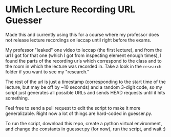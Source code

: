 UMich Lecture Recording URL Guesser
======

Made this and currently using this for a course where my professor does not release lecture recordings on leccap until right before the exams.

My professor "leaked" one video to leccap (the first lecture), and from the url I got for that one (which I got from inspecting element enough times), I found the parts of the recording urls which correspond to the class and to the room in which the lecture was recorded in. Take a look in the `research` folder if you want to see my "research."

The rest of the url is just a timestamp (corresponding to the start time of the lecture, but may be off by ~10 seconds) and a random 3-digit code, so my script just generates all possible URLs and sends HEAD requests until it hits something.

Feel free to send a pull request to edit the script to make it more generalizable. Right now a lot of things are hard-coded in guesser.py. 

To run the script, download this repo, create a python virtual environment, and change the constants in guesser.py (for now), run the script, and wait :)



